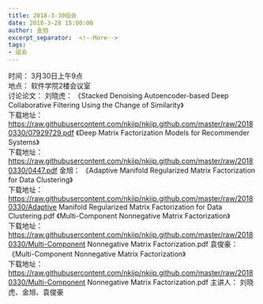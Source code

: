 ```yaml
---
title: 2018-3-30组会
date: 2018-3-28 15:00:00
author: 金旭
excerpt_separator:  <!--More-->
tags:
- 组会
---
```


时间： 3月30日上午9点  
地点： 软件学院2楼会议室  
讨论论文：
刘晓虎：
《Stacked Denoising Autoencoder-based Deep Collaborative Filtering Using the Change of Similarity》  
 下载地址：https://raw.githubusercontent.com/nkiip/nkiip.github.com/master/raw/20180330/07929729.pdf
《Deep Matrix Factorization Models for Recommender Systems》   
 下载地址：https://raw.githubusercontent.com/nkiip/nkiip.github.com/master/raw/20180330/0447.pdf
金旭：
《Adaptive Manifold Regularized Matrix Factorization for Data Clustering》  
 下载地址：https://raw.githubusercontent.com/nkiip/nkiip.github.com/master/raw/20180330/Adaptive Manifold Regularized Matrix Factorization for Data Clustering.pdf
 《Multi-Component Nonnegative Matrix Factorization》   
 下载地址：https://raw.githubusercontent.com/nkiip/nkiip.github.com/master/raw/20180330/Multi-Component Nonnegative Matrix Factorization.pdf
袁俊豪：
《Multi-Component Nonnegative Matrix Factorization》   
 下载地址：https://raw.githubusercontent.com/nkiip/nkiip.github.com/master/raw/20180330/Multi-Component Nonnegative Matrix Factorization.pdf
主讲人： 刘晓虎、金旭、袁俊豪